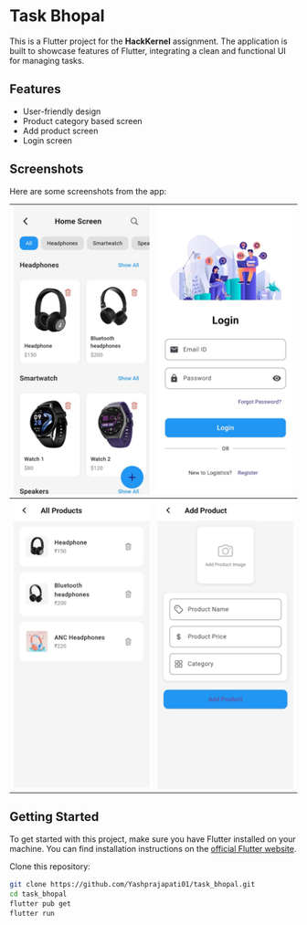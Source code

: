 # Task Bhopal

This is a Flutter project for the **HackKernel** assignment. The application is built to showcase features of Flutter, integrating a clean and functional UI for managing tasks.

## Features
- User-friendly design
- Product category based screen
- Add product screen
- Login screen

## Screenshots
Here are some screenshots from the app:

| ![Homepage](https://github.com/Yashprajapati01/task_bhopal/blob/master/homepage.jpeg) | ![Login](https://github.com/Yashprajapati01/task_bhopal/blob/master/login.jpeg) |
|:----------------------------------:|:----------------------------:|
| ![Product View](https://github.com/Yashprajapati01/task_bhopal/blob/master/productview.jpeg) | ![Add Product](https://github.com/Yashprajapati01/task_bhopal/blob/master/addproduct.jpeg) |

## Getting Started

To get started with this project, make sure you have Flutter installed on your machine. You can find installation instructions on the [official Flutter website](https://flutter.dev/docs/get-started/install).

Clone this repository:

```bash
git clone https://github.com/Yashprajapati01/task_bhopal.git
cd task_bhopal
flutter pub get
flutter run
